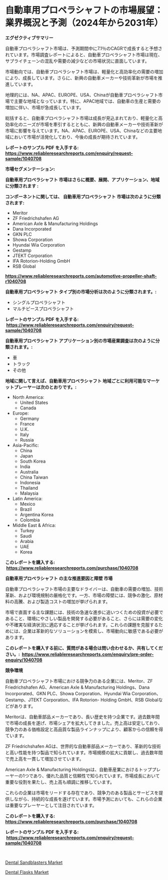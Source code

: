 <p><h1>自動車用プロペラシャフトの市場展望：業界概況と予測（2024年から2031年）</h1></p><p><strong>エグゼクティブサマリー</strong></p>
<p><p>自動車プロペラシャフト市場は、予測期間中に7.1％のCAGRで成長すると予想されています。市場調査レポートによると、自動車プロペラシャフト市場は現在、サプライチェーンの混乱や需要の減少などの市場状況に直面しています。</p><p>市場動向では、自動車プロペラシャフト市場は、軽量化と高効率化の需要の増加により、成長しています。さらに、新興の自動車メーカーや技術革新が市場を推進しています。</p><p>地理的には、NA、APAC、EUROPE、USA、Chinaが自動車プロペラシャフト市場で主要な地域となっています。特に、APAC地域では、自動車の生産と需要の増加に伴い、市場が急成長しています。</p><p>総括すると、自動車プロペラシャフト市場は成長が見込まれており、軽量化と高効率化のニーズが市場を牽引するとともに、新興の自動車メーカーや技術革新が市場に影響を与えています。NA、APAC、EUROPE、USA、Chinaなどの主要地域において市場が活発化しており、今後の成長が期待されています。</p></p>
<p><strong>レポートのサンプル PDF を入手する: <a href="https://www.reliableresearchreports.com/enquiry/request-sample/1040708">https://www.reliableresearchreports.com/enquiry/request-sample/1040708</a></strong></p>
<p><strong>市場セグメンテーション:</strong></p>
<p><strong> 自動車用プロペラシャフト 市場はさらに概要、展開、アプリケーション、地域に分類されます :</strong></p>
<p><strong>コンポーネントに関しては、 自動車用プロペラシャフト 市場は次のように分類されます: &nbsp;</strong></p>
<p><ul><li>Meritor</li><li>ZF Friedrichshafen AG</li><li>American Axle & Manufacturing Holdings</li><li>Dana Incorporated</li><li>GKN PLC</li><li>Showa Corporation</li><li>Hyundai Wia Corporation</li><li>Gestamp</li><li>JTEKT Corporation</li><li>IFA Rotorion-Holding GmbH</li><li>RSB Global</li></ul></p>
<p><strong><a href="https://www.reliableresearchreports.com/automotive-propeller-shaft-r1040708">https://www.reliableresearchreports.com/automotive-propeller-shaft-r1040708</a></strong></p>
<p><strong> 自動車用プロペラシャフト タイプ別の市場分析は次のように分類されます。:</strong></p>
<p><ul><li>シングルプロペラシャフト</li><li>マルチピースプロペラシャフト</li></ul></p>
<p><strong>レポートのサンプル PDF を入手する: &nbsp;<a href="https://www.reliableresearchreports.com/enquiry/request-sample/1040708">https://www.reliableresearchreports.com/enquiry/request-sample/1040708</a></strong></p>
<p><strong> 自動車用プロペラシャフト アプリケーション別の市場産業調査は次のように分類されます。:</strong></p>
<p><ul><li>車</li><li>トラック</li><li>その他</li></ul></p>
<p><strong>地域に関して言えば、自動車用プロペラシャフト 地域ごとに利用可能なマーケットプレーヤーは次のとおりです。:</strong></p>
<p><ul>
    <li>
        North America:
        <ul>
            <li>United States</li>
            <li>Canada</li>
        </ul>
    </li>
    <li>
        Europe:
        <ul>
            <li>Germany</li>
            <li>France</li>
            <li>U.K.</li>
            <li>Italy</li>
            <li>Russia</li>
        </ul>
    </li>
    <li>
        Asia-Pacific:
        <ul>
            <li>China</li>
            <li>Japan</li>
            <li>South Korea</li>
            <li>India</li>
            <li>Australia</li>
            <li>China Taiwan</li>
            <li>Indonesia</li>
            <li>Thailand</li>
            <li>Malaysia</li>
        </ul>
    </li>
    <li>
        Latin America:
        <ul>
            <li>Mexico</li>
            <li>Brazil</li>
            <li>Argentina Korea</li>
            <li>Colombia</li>
        </ul>
    </li>
    <li>
        Middle East & Africa:
        <ul>
            <li>Turkey</li>
            <li>Saudi</li>
            <li>Arabia</li>
            <li>UAE</li>
            <li>Korea</li>
        </ul>
    </li>
    </ul></p>
<p><strong>このレポートを購入する: &nbsp;<a href="https://www.reliableresearchreports.com/purchase/1040708">https://www.reliableresearchreports.com/purchase/1040708</a></strong></p>
<p><strong>自動車用プロペラシャフト の主な推進要因と障壁 市場</strong></p>
<p><p>自動車プロペラシャフト市場の主要なドライバーは、自動車の需要の増加、技術革新、および環境規制の厳格化です。一方、市場の障壁には、競争の激化、原材料の高騰、および製造コストの増加が挙げられます。</p><p>市場で直面する主な課題には、技術の急速な進歩に追いつくための投資が必要であること、環境にやさしい製品を開発する必要があること、さらには需要の変化や不確実な経済状況に適応することが挙げられます。これらの課題を克服するためには、企業は革新的なソリューションを模索し、市場動向に敏感である必要があります。</p></p>
<p><strong>このレポートを購入する前に、質問がある場合は問い合わせるか、共有してください。:&nbsp; <a href="https://www.reliableresearchreports.com/enquiry/pre-order-enquiry/1040708">https://www.reliableresearchreports.com/enquiry/pre-order-enquiry/1040708</a></strong></p>
<p><strong>競争環境</strong></p>
<p><p>自動車プロペラシャフト市場における競争力のある企業には、Meritor、ZF Friedrichshafen AG、American Axle & Manufacturing Holdings、Dana Incorporated、GKN PLC、Showa Corporation、Hyundai Wia Corporation、Gestamp、JTEKT Corporation、IFA Rotorion- Holding GmbH、RSB Globalなどがあります。</p><p>Meritorは、自動車部品メーカーであり、長い歴史を持つ企業です。過去数年間で市場の成長を遂げ、市場シェアを拡大してきました。売上高は安定しており、競争力のある価格設定と高品質な製品ラインナップにより、顧客からの信頼を得ています。</p><p>ZF Friedrichshafen AGは、世界的な自動車部品メーカーであり、革新的な技術と高い性能を持つ製品で知られています。市場規模の拡大に貢献し、過去数年間で売上高を一貫して増加させています。</p><p>American Axle & Manufacturing Holdingsは、自動車産業におけるトッププレーヤーの1つであり、優れた品質と信頼性で知られています。市場成長において重要な役割を果たし、売上高も順調に推移しています。</p><p>これらの企業は市場をリードする存在であり、競争力のある製品とサービスを提供しながら、持続的な成長を遂げています。市場予測においても、これらの企業は重要なプレーヤーとして注目されています。</p></p>
<p><strong>このレポートを購入する: &nbsp; <a href="https://www.reliableresearchreports.com/purchase/1040708">https://www.reliableresearchreports.com/purchase/1040708</a></strong></p>
<p><strong>レポートのサンプル PDF を入手する: &nbsp;<a href="https://www.reliableresearchreports.com/enquiry/request-sample/1040708">https://www.reliableresearchreports.com/enquiry/request-sample/1040708</a></strong><strong></strong></p>
<p>&nbsp;</p>
<p><p><a href="https://ivy-potential-64b.notion.site/Dental-Sandblasters-Market-Exploring-Market-Share-Market-Trends-and-Future-Growth-8b97daee5ff7429da516ad4ea5afb940">Dental Sandblasters Market</a></p><p><a href="https://nifty-kite-d51.notion.site/Dental-Flasks-Market-Analysis-and-Sze-Forecasted-for-period-from-2024-to-2031-0a5943d6ec094d05b1c5d92a0aacf3e2">Dental Flasks Market</a></p></p>